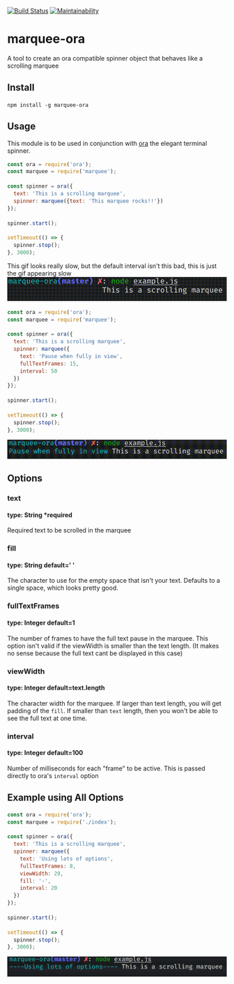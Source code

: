 [![Build Status](https://travis-ci.org/joeycozza/marquee-ora.svg?branch=master)](https://travis-ci.org/joeycozza/marquee-ora)
[![Maintainability](https://api.codeclimate.com/v1/badges/192675607b7e88b61e65/maintainability)](https://codeclimate.com/github/joeycozza/marquee-ora/maintainability)

# marquee-ora
A tool to create an ora compatible spinner object that behaves like a scrolling marquee

## Install
`npm install -g marquee-ora`

## Usage
This module is to be used in conjunction with [ora](https://github.com/sindresorhus/ora) the elegant terminal spinner.

```javascript
const ora = require('ora');
const marquee = require('marquee');

const spinner = ora({
  text: 'This is a scrolling marquee',
  spinner: marquee({text: 'This marquee rocks!!'})
});

spinner.start();

setTimeout(() => {
  spinner.stop();
}, 3000);
```
This gif looks really slow, but the default interval isn't this bad, this is just the gif appearing slow
![This marquee rocks!! Scrolling](https://github.com/joeycozza/marquee-ora/raw/master/gifs/thisMarqueeRocks.gif)

```javascript
const ora = require('ora');
const marquee = require('marquee');

const spinner = ora({
  text: 'This is a scrolling marquee',
  spinner: marquee({
    text: 'Pause when fully in view',
    fullTextFrames: 15,
    interval: 50
  })
});

spinner.start();

setTimeout(() => {
  spinner.stop();
}, 3000);
```

![Pause on Full Text](https://github.com/joeycozza/marquee-ora/raw/master/gifs/fullTextPause.gif)

## Options
### text
#### type: String *required
Required text to be scrolled in the marquee

### fill
#### type: String default=' '
The character to use for the empty space that isn't your text. Defaults to a single space, which looks pretty good.

### fullTextFrames
#### type: Integer default=1
The number of frames to have the full text pause in the marquee. This option isn't valid if the viewWidth is smaller than the text length. 
(It makes no sense because the full text cant be displayed in this case)

### viewWidth 
#### type: Integer default=text.length
The character width for the marquee. If larger than text length, you will get padding of the `fill`.
If smaller than `text` length, then you won't be able to see the full text at one time.

### interval
#### type: Integer default=100
Number of milliseconds for each "frame" to be active. This is passed directly to ora's `interval` option

## Example using All Options
```javascript
const ora = require('ora');
const marquee = require('./index');

const spinner = ora({
  text: 'This is a scrolling marquee',
  spinner: marquee({
    text: 'Using lots of options',
    fullTextFrames: 8,
    viewWidth: 29,
    fill: '-',
    interval: 20
  })
});

spinner.start();

setTimeout(() => {
  spinner.stop();
}, 3000);
```
![Using Many Options](https://github.com/joeycozza/marquee-ora/raw/master/gifs/usingManyOptions.gif)
